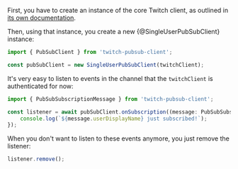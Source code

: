 First, you have to create an instance of the core Twitch client, as outlined in [its own documentation](https://d-fischer.github.io/twitch/docs/basic-usage/creating-instance.html).

Then, using that instance, you create a new {@SingleUserPubSubClient} instance:

```typescript
import { PubSubClient } from 'twitch-pubsub-client';

const pubSubClient = new SingleUserPubSubClient(twitchClient);
```

It's very easy to listen to events in the channel that the `twitchClient` is authenticated for now:

```typescript
import { PubSubSubscriptionMessage } from 'twitch-pubsub-client';

const listener = await pubSubClient.onSubscription((message: PubSubSubscriptionMessage) => {
	console.log(`${message.userDisplayName} just subscribed!`);
});
```

When you don't want to listen to these events anymore, you just remove the listener:

```typescript
listener.remove();
```
